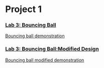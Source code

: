 # Project 1

### [Lab 3: Bouncing Ball](https://github.com/kevinwlu/dsd/tree/master/Nexys-A7/Lab-3)
[Bouncing ball demonstration](https://youtu.be/YFlxBv1LmKw)


### [Lab 3: Bouncing Ball:Modified Design](https://github.com/kevinwlu/dsd/tree/master/Nexys-A7/Lab-6/Modifications)
[Bouncing ball modified demonstration](https://youtu.be/_P9P_z4XqtU)
